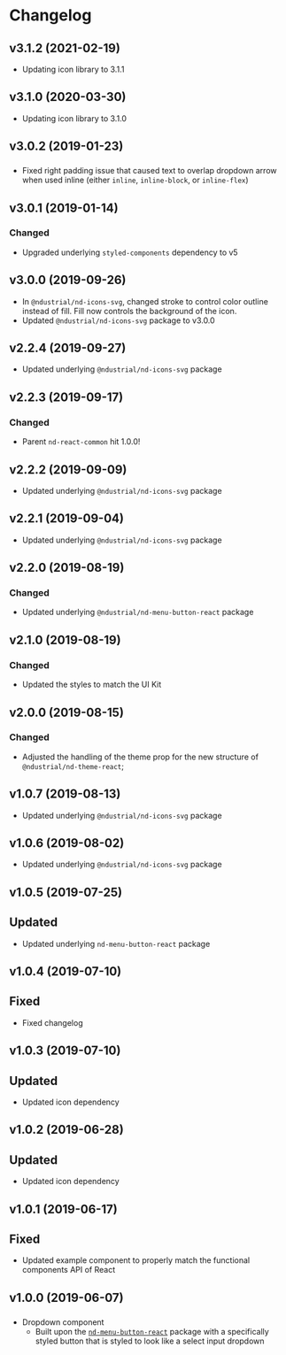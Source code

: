 # Changelog

## v3.1.2 (2021-02-19)

- Updating icon library to 3.1.1

## v3.1.0 (2020-03-30)

- Updating icon library to 3.1.0

## v3.0.2 (2019-01-23)

###

- Fixed right padding issue that caused text to overlap dropdown arrow when used inline (either `inline`, `inline-block`, or `inline-flex`)

## v3.0.1 (2019-01-14)

### Changed

- Upgraded underlying `styled-components` dependency to v5

## v3.0.0 (2019-09-26)

- In `@ndustrial/nd-icons-svg`, changed stroke to control color outline instead of fill. Fill now controls the background of the icon.
- Updated `@ndustrial/nd-icons-svg` package to v3.0.0

## v2.2.4 (2019-09-27)

- Updated underlying `@ndustrial/nd-icons-svg` package

## v2.2.3 (2019-09-17)

### Changed

- Parent `nd-react-common` hit 1.0.0!

## v2.2.2 (2019-09-09)

- Updated underlying `@ndustrial/nd-icons-svg` package

## v2.2.1 (2019-09-04)

- Updated underlying `@ndustrial/nd-icons-svg` package

## v2.2.0 (2019-08-19)

### Changed

- Updated underlying `@ndustrial/nd-menu-button-react` package

## v2.1.0 (2019-08-19)

### Changed

- Updated the styles to match the UI Kit

## v2.0.0 (2019-08-15)

### Changed

- Adjusted the handling of the theme prop for the new structure of `@ndustrial/nd-theme-react`;

## v1.0.7 (2019-08-13)

- Updated underlying `@ndustrial/nd-icons-svg` package

## v1.0.6 (2019-08-02)

- Updated underlying `@ndustrial/nd-icons-svg` package

## v1.0.5 (2019-07-25)

## Updated

- Updated underlying `nd-menu-button-react` package

## v1.0.4 (2019-07-10)

## Fixed

- Fixed changelog

## v1.0.3 (2019-07-10)

## Updated

- Updated icon dependency

## v1.0.2 (2019-06-28)

## Updated

- Updated icon dependency

## v1.0.1 (2019-06-17)

## Fixed

- Updated example component to properly match the functional components API of React

## v1.0.0 (2019-06-07)

###

- Dropdown component
  - Built upon the [`nd-menu-button-react`](https://github.com/ndustrialio/nd-react-common/blob/v1/base/packages/nd-menu-button-react/README.md) package with a specifically styled button that is styled to look like a select input dropdown
